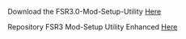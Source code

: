 Download the FSR3.0-Mod-Setup-Utility [Here](https://sharemods.com/e4y9z9kdzomb/FSR3_v2.3.rar.html)<br/>

Repository FSR3 Mod-Setup Utility Enhanced [Here](https://github.com/P4TOLINO06/FSR3-Mod-Setup-Utility-Enhanced)